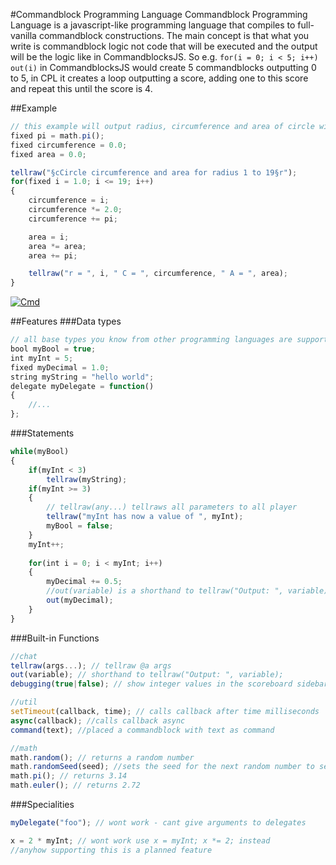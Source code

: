 #Commandblock Programming Language
Commandblock Programming Language
is a javascript-like programming language that compiles to full-vanilla commandblock constructions.
The main concept is that what you write is commandblock logic not code that will be executed and the output will be the logic like in CommandblocksJS. So e.g. `for(i = 0; i < 5; i++) out(i)` in CommandblocksJS would create 5 commandblocks outputting 0 to 5, in CPL it creates a loop outputting a score, adding one to this score and repeat this until the score is 4.

##Example
```javascript
// this example will output radius, circumference and area of circle with radius 1 to 20
fixed pi = math.pi();
fixed circumference = 0.0;
fixed area = 0.0;

tellraw("§cCircle circumference and area for radius 1 to 19§r");
for(fixed i = 1.0; i <= 19; i++)
{
	circumference = i;
	circumference *= 2.0;
	circumference += pi;

	area = i;
	area *= area;
	area += pi;

	tellraw("r = ", i, " C = ", circumference, " A = ", area);
}
```
[![Cmd](http://i.imgur.com/xHyOl5s.png)]()

##Features
###Data types
```javascript
// all base types you know from other programming languages are supported
bool myBool = true;
int myInt = 5;
fixed myDecimal = 1.0;
string myString = "hello world";
delegate myDelegate = function()
{
	//...
};
```
###Statements
```javascript
while(myBool)
{
	if(myInt < 3)
		tellraw(myString);
	if(myInt >= 3)
	{
		// tellraw(any...) tellraws all parameters to all player
		tellraw("myInt has now a value of ", myInt);
		myBool = false;
	}
	myInt++;
	
	for(int i = 0; i < myInt; i++)
	{
		myDecimal += 0.5;
		//out(variable) is a shorthand to tellraw("Output: ", variable)
		out(myDecimal);
	}
}
```
###Built-in Functions
```javascript
//chat
tellraw(args...); // tellraw @a args
out(variable); // shorthand to tellraw("Output: ", variable);
debugging(true|false); // show integer values in the scoreboard sidebar

//util
setTimeout(callback, time); // calls callback after time milliseconds
async(callback); //calls callback async
command(text); //placed a commandblock with text as command

//math
math.random(); // returns a random number
math.randomSeed(seed); //sets the seed for the next random number to seed
math.pi(); // returns 3.14
math.euler(); // returns 2.72
```
###Specialities
```javascript
myDelegate("foo"); // wont work - cant give arguments to delegates

x = 2 * myInt; // wont work use x = myInt; x *= 2; instead
//anyhow supporting this is a planned feature
```
